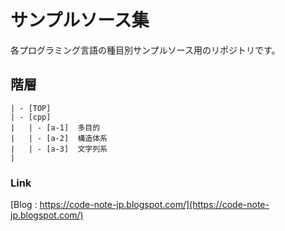 # サンプルソース集

各プログラミング言語の種目別サンプルソース用のリポジトリです。

## 階層

```
| - [TOP]
| - [cpp]
|   | - [a-1]  多目的
|   | - [a-2]  構造体系
|   | - [a-3]  文字列系
|
```

### Link

[Blog : https://code-note-jp.blogspot.com/](https://code-note-jp.blogspot.com/)